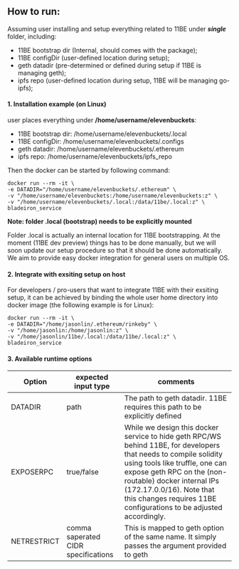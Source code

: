 ## How to run:

Assuming user installing and setup everything related to 11BE under ***single*** folder, including:

- 11BE bootstrap dir (Internal, should comes with the package);
- 11BE configDir (user-defined location during setup);
- geth datadir (pre-determined or defined during setup if 11BE is managing geth); 
- ipfs repo (user-defined location during setup, 11BE will be managing go-ipfs);

#### 1. Installation example (on Linux) 
user places everything under __/home/username/elevenbuckets__:

- 11BE bootstrap dir: /home/username/elevenbuckets/.local
- 11BE configDir: /home/username/elevenbuckets/.configs
- geth datadir: /home/username/elevenbuckets/.ethereum
- ipfs repo: /home/username/elevenbuckets/ipfs_repo

Then the docker can be started by following command:

```
docker run --rm -it \
-e DATADIR="/home/username/elevenbuckets/.ethereum" \
-v "/home/username/elevenbuckets:/home/username/elevenbuckets:z" \
-v "/home/username/elevenbuckets/.local:/data/11be/.local:z" \
bladeiron_service
```

__Note: folder .local (bootstrap) needs to be explicitly mounted__

Folder .local is actually an internal location for 11BE bootstrapping. At the moment (11BE dev preview) things has to be done manually, but we will soon update our setup procedure so that it should be done automatically. We aim to provide easy docker integration for general users on multiple OS.

#### 2. Integrate with exsiting setup on host 

For developers / pro-users that want to integrate 11BE with their exsiting setup, it can be achieved by binding the whole user home directory into docker image (the following example is for Linux):

```
docker run --rm -it \
-e DATADIR="/home/jasonlin/.ethereum/rinkeby" \
-v "/home/jasonlin:/home/jasonlin:z" \
-v "/home/jasonlin/11be/.local:/data/11be/.local:z" \
bladeiron_service
```

#### 3. Available runtime options
| Option | expected input type | comments |
|--|--|--|
| DATADIR | path | The path to geth datadir. 11BE requires this path to be explicitly defined |
| EXPOSERPC | true/false | While we design this docker service to hide geth RPC/WS behind 11BE, for developers that needs to compile solidity using tools like truffle, one can expose geth RPC on the (non-routable) docker internal IPs (172.17.0.0/16). Note that this changes requires 11BE configurations to be adjusted accordingly.|
| NETRESTRICT | comma saperated CIDR specifications | This is mapped to geth option of the same name. It simply passes the argument provided to geth |
